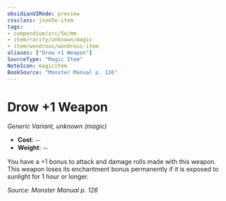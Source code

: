 ```yaml
---
obsidianUIMode: preview
cssclass: json5e-item
tags:
- compendium/src/5e/mm
- item/rarity/unknown/magic
- item/wondrous/wondrous-item
aliases: ["Drow +1 Weapon"]
SourceType: "Magic Item"
NoteIcon: magicitem
BookSource: "Monster Manual p. 126"
---
```

# Drow +1 Weapon
*Generic Variant, unknown (magic)*  

- **Cost**: ⏤
- **Weight**: ⏤

You have a +1 bonus to attack and damage rolls made with this weapon. This weapon loses its enchantment bonus permanently if it is exposed to sunlight for 1 hour or longer.

*Source: Monster Manual p. 126*